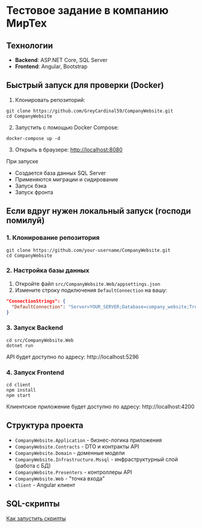 # Тестовое задание в компанию МирТех


## Технологии
- **Backend**: ASP.NET Core, SQL Server
- **Frontend**: Angular, Bootstrap

## Быстрый запуск для проверки (Docker)

1. Клонировать репозиторий:
```
git clone https://github.com/GreyCardinal59/CompanyWebsite.git
cd CompanyWebsite
```

2. Запустить с помощью Docker Compose:
```
docker-compose up -d
```

3. Открыть в браузере: [http://localhost:8080](http://localhost:8080)

При запуске
- Создается база данных SQL Server
- Применяются миграции и сидирование
- Запуск бэка
- Запуск фронта

## Если вдруг нужен локальный запуск (господи помилуй)

### 1. Клонирование репозитория
```
git clone https://github.com/your-username/CompanyWebsite.git
cd CompanyWebsite
```

### 2. Настройка базы данных
1. Откройте файл `src/CompanyWebsite.Web/appsettings.json`
2. Измените строку подключения `DefaultConnection` на вашу:
```json
"ConnectionStrings": {
  "DefaultConnection": "Server=YOUR_SERVER;Database=company_website;Trusted_Connection=True;MultipleActiveResultSets=true;TrustServerCertificate=true"
}
```
### 3. Запуск Backend
```
cd src/CompanyWebsite.Web
dotnet run
```
API будет доступно по адресу: http://localhost:5296

### 4. Запуск Frontend
```
cd client
npm install
npm start
```
Клиентское приложение будет доступно по адресу: http://localhost:4200


## Структура проекта
- `CompanyWebsite.Application` - бизнес-логика приложения
- `CompanyWebsite.Contracts` - DTO и контракты API
- `CompanyWebsite.Domain` - доменные модели
- `CompanyWebsite.Infrastructure.Mssql` - инфраструктурный слой (работа с БД)
- `CompanyWebsite.Presenters` - контроллеры API
- `CompanyWebsite.Web` - "точка входа"
- `client` - Angular клиент 

## SQL-скрипты

[Как запустить скрипты](https://github.com/GreyCardinal59/CompanyWebsite/blob/main/CompanyWebsite/sql-scripts-readme.md)
